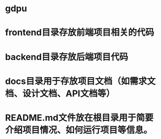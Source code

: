 # gdpu

# frontend目录存放前端项目相关的代码
# backend目录存放后端项目代码
# docs目录用于存放项目文档（如需求文档、设计文档、API文档等）

# README.md文件放在根目录用于简要介绍项目情况、如何运行项目等信息。
